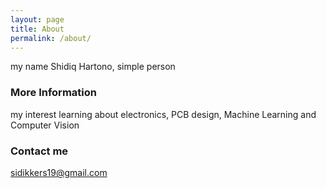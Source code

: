 ```yaml
---
layout: page
title: About
permalink: /about/
---
```

my name Shidiq Hartono, 
simple person

### More Information
my interest learning about electronics, PCB design, Machine Learning and Computer Vision


### Contact me

[sidikkers19@gmail.com](mailto:sidikkers19@gmail.com)
